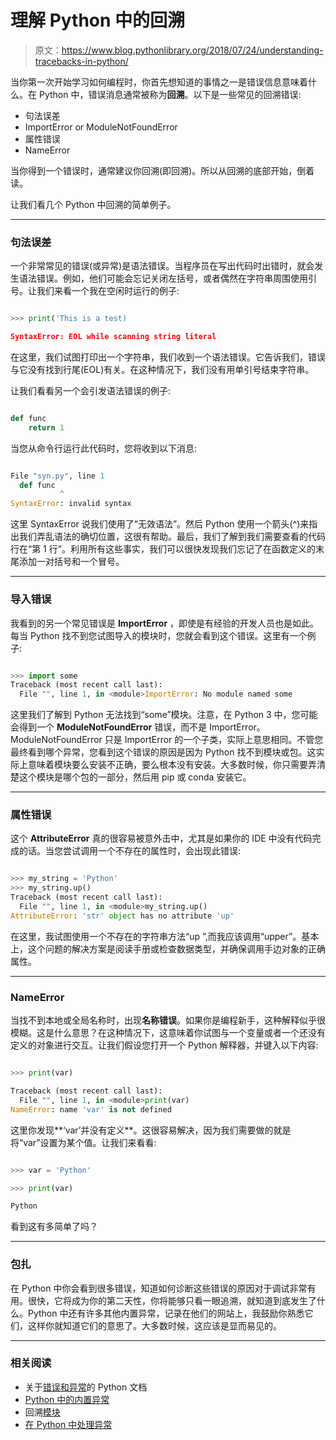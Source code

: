 # 理解 Python 中的回溯

> 原文：<https://www.blog.pythonlibrary.org/2018/07/24/understanding-tracebacks-in-python/>

当你第一次开始学习如何编程时，你首先想知道的事情之一是错误信息意味着什么。在 Python 中，错误消息通常被称为**回溯**。以下是一些常见的回溯错误:

*   句法误差
*   ImportError or ModuleNotFoundError
*   属性错误
*   NameError

当你得到一个错误时，通常建议你回溯(即回溯)。所以从回溯的底部开始，倒着读。

让我们看几个 Python 中回溯的简单例子。

* * *

### 句法误差

一个非常常见的错误(或异常)是语法错误。当程序员在写出代码时出错时，就会发生语法错误。例如，他们可能会忘记关闭左括号，或者偶然在字符串周围使用引号。让我们来看一个我在空闲时运行的例子:

```py

>>> print('This is a test)

SyntaxError: EOL while scanning string literal

```

在这里，我们试图打印出一个字符串，我们收到一个语法错误。它告诉我们，错误与它没有找到行尾(EOL)有关。在这种情况下，我们没有用单引号结束字符串。

让我们看看另一个会引发语法错误的例子:

```py

def func
    return 1

```

当您从命令行运行此代码时，您将收到以下消息:

```py

File "syn.py", line 1
  def func
           ^
SyntaxError: invalid syntax

```

这里 SyntaxError 说我们使用了“无效语法”。然后 Python 使用一个箭头(^)来指出我们弄乱语法的确切位置，这很有帮助。最后，我们了解到我们需要查看的代码行在“第 1 行”。利用所有这些事实，我们可以很快发现我们忘记了在函数定义的末尾添加一对括号和一个冒号。

* * *

### 导入错误

我看到的另一个常见错误是 **ImportError** ，即使是有经验的开发人员也是如此。每当 Python 找不到您试图导入的模块时，您就会看到这个错误。这里有一个例子:

```py

>>> import some
Traceback (most recent call last):
  File "", line 1, in <module>ImportError: No module named some
```

这里我们了解到 Python 无法找到“some”模块。注意，在 Python 3 中，您可能会得到一个 **ModuleNotFoundError** 错误，而不是 ImportError。ModuleNotFoundError 只是 ImportError 的一个子类，实际上意思相同。不管您最终看到哪个异常，您看到这个错误的原因是因为 Python 找不到模块或包。这实际上意味着模块要么安装不正确，要么根本没有安装。大多数时候，你只需要弄清楚这个模块是哪个包的一部分，然后用 pip 或 conda 安装它。

* * *

### 属性错误

这个 **AttributeError** 真的很容易被意外击中，尤其是如果你的 IDE 中没有代码完成的话。当您尝试调用一个不存在的属性时，会出现此错误:

```py

>>> my_string = 'Python'  
>>> my_string.up()    
Traceback (most recent call last):
  File "", line 1, in <module>my_string.up()
AttributeError: 'str' object has no attribute 'up'
```

在这里，我试图使用一个不存在的字符串方法“up ”,而我应该调用“upper”。基本上，这个问题的解决方案是阅读手册或检查数据类型，并确保调用手边对象的正确属性。

* * *

### NameError

当找不到本地或全局名称时，出现**名称错误**。如果你是编程新手，这种解释似乎很模糊。这是什么意思？在这种情况下，这意味着你试图与一个变量或者一个还没有定义的对象进行交互。让我们假设您打开一个 Python 解释器，并键入以下内容:

```py

>>> print(var)

Traceback (most recent call last):
  File "", line 1, in <module>print(var)
NameError: name 'var' is not defined
```

这里你发现**‘var’并没有定义**。这很容易解决，因为我们需要做的就是将“var”设置为某个值。让我们来看看:

```py

>>> var = 'Python'

>>> print(var)

Python

```

看到这有多简单了吗？

* * *

### 包扎

在 Python 中你会看到很多错误，知道如何诊断这些错误的原因对于调试非常有用。很快，它将成为你的第二天性，你将能够只看一眼追溯，就知道到底发生了什么。Python 中还有许多其他内置异常，记录在他们的网站上，我鼓励你熟悉它们，这样你就知道它们的意思了。大多数时候，这应该是显而易见的。

* * *

### 相关阅读

*   关于[错误和异常](https://docs.python.org/3/tutorial/errors.html)的 Python 文档
*   [Python 中的内置异常](https://docs.python.org/3/library/exceptions.html)
*   回溯[模块](https://docs.python.org/2/library/traceback.html)
*   [在 Python 中处理异常](https://wiki.python.org/moin/HandlingExceptions)
